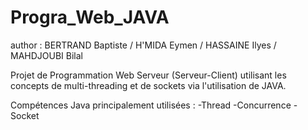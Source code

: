 # Progra_Web_JAVA
author : BERTRAND Baptiste / H'MIDA Eymen / HASSAINE Ilyes / MAHDJOUBI Bilal


Projet de Programmation Web Serveur (Serveur-Client) utilisant les concepts de multi-threading et de sockets via l'utilisation de JAVA. 

Compétences Java principalement utilisées : 
-Thread 
-Concurrence
-Socket 
